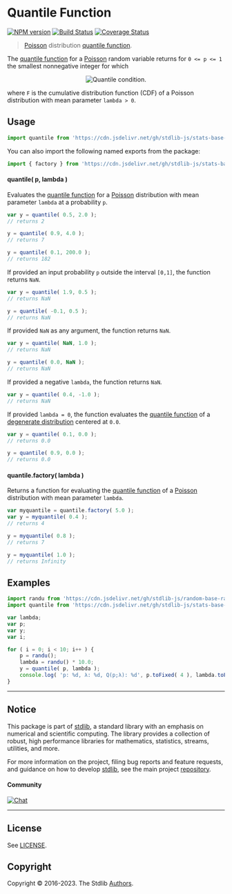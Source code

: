 <!--

@license Apache-2.0

Copyright (c) 2018 The Stdlib Authors.

Licensed under the Apache License, Version 2.0 (the "License");
you may not use this file except in compliance with the License.
You may obtain a copy of the License at

   http://www.apache.org/licenses/LICENSE-2.0

Unless required by applicable law or agreed to in writing, software
distributed under the License is distributed on an "AS IS" BASIS,
WITHOUT WARRANTIES OR CONDITIONS OF ANY KIND, either express or implied.
See the License for the specific language governing permissions and
limitations under the License.

-->

# Quantile Function

[![NPM version][npm-image]][npm-url] [![Build Status][test-image]][test-url] [![Coverage Status][coverage-image]][coverage-url] <!-- [![dependencies][dependencies-image]][dependencies-url] -->

> [Poisson][poisson-distribution] distribution [quantile function][quantile-function].

<section class="intro">

The [quantile function][quantile-function] for a [Poisson][poisson-distribution] random variable returns for `0 <= p <= 1` the smallest nonnegative integer for which

<!-- <equation class="equation" label="eq:poisson_condition" align="center" raw="F(x;\lambda) \ge p" alt="Quantile condition."> -->

<div class="equation" align="center" data-raw-text="F(x;\lambda) \ge p" data-equation="eq:poisson_condition">
    <img src="https://cdn.jsdelivr.net/gh/stdlib-js/stdlib@51534079fef45e990850102147e8945fb023d1d0/lib/node_modules/@stdlib/stats/base/dists/poisson/quantile/docs/img/equation_poisson_condition.svg" alt="Quantile condition.">
    <br>
</div>

<!-- </equation> -->

where `F` is the cumulative distribution function (CDF) of a Poisson distribution with mean parameter `lambda > 0`.

</section>

<!-- /.intro -->



<section class="usage">

## Usage

```javascript
import quantile from 'https://cdn.jsdelivr.net/gh/stdlib-js/stats-base-dists-poisson-quantile@deno/mod.js';
```

You can also import the following named exports from the package:

```javascript
import { factory } from 'https://cdn.jsdelivr.net/gh/stdlib-js/stats-base-dists-poisson-quantile@deno/mod.js';
```

#### quantile( p, lambda )

Evaluates the [quantile function][quantile-function] for a [Poisson][poisson-distribution] distribution with mean parameter `lambda` at a probability `p`.

```javascript
var y = quantile( 0.5, 2.0 );
// returns 2

y = quantile( 0.9, 4.0 );
// returns 7

y = quantile( 0.1, 200.0 );
// returns 182
```

If provided an input probability `p` outside the interval `[0,1]`, the function returns `NaN`.

```javascript
var y = quantile( 1.9, 0.5 );
// returns NaN

y = quantile( -0.1, 0.5 );
// returns NaN
```

If provided `NaN` as any argument, the function returns `NaN`.

```javascript
var y = quantile( NaN, 1.0 );
// returns NaN

y = quantile( 0.0, NaN );
// returns NaN
```

If provided a negative `lambda`, the function returns `NaN`.

```javascript
var y = quantile( 0.4, -1.0 );
// returns NaN
```

If provided `lambda = 0`, the function evaluates the [quantile function][quantile-function] of a [degenerate distribution][degenerate-distribution] centered at `0.0`.

```javascript
var y = quantile( 0.1, 0.0 );
// returns 0.0

y = quantile( 0.9, 0.0 );
// returns 0.0
```

#### quantile.factory( lambda )

Returns a function for evaluating the [quantile function][quantile-function] of a [Poisson][poisson-distribution] distribution with mean parameter `lambda`.

```javascript
var myquantile = quantile.factory( 5.0 );
var y = myquantile( 0.4 );
// returns 4

y = myquantile( 0.8 );
// returns 7

y = myquantile( 1.0 );
// returns Infinity
```

</section>

<!-- /.usage -->

<section class="examples">

## Examples

<!-- eslint no-undef: "error" -->

```javascript
import randu from 'https://cdn.jsdelivr.net/gh/stdlib-js/random-base-randu@deno/mod.js';
import quantile from 'https://cdn.jsdelivr.net/gh/stdlib-js/stats-base-dists-poisson-quantile@deno/mod.js';

var lambda;
var p;
var y;
var i;

for ( i = 0; i < 10; i++ ) {
    p = randu();
    lambda = randu() * 10.0;
    y = quantile( p, lambda );
    console.log( 'p: %d, λ: %d, Q(p;λ): %d', p.toFixed( 4 ), lambda.toFixed( 4 ), y );
}
```

</section>

<!-- /.examples -->

<!-- Section for related `stdlib` packages. Do not manually edit this section, as it is automatically populated. -->

<section class="related">

</section>

<!-- /.related -->

<!-- Section for all links. Make sure to keep an empty line after the `section` element and another before the `/section` close. -->


<section class="main-repo" >

* * *

## Notice

This package is part of [stdlib][stdlib], a standard library with an emphasis on numerical and scientific computing. The library provides a collection of robust, high performance libraries for mathematics, statistics, streams, utilities, and more.

For more information on the project, filing bug reports and feature requests, and guidance on how to develop [stdlib][stdlib], see the main project [repository][stdlib].

#### Community

[![Chat][chat-image]][chat-url]

---

## License

See [LICENSE][stdlib-license].


## Copyright

Copyright &copy; 2016-2023. The Stdlib [Authors][stdlib-authors].

</section>

<!-- /.stdlib -->

<!-- Section for all links. Make sure to keep an empty line after the `section` element and another before the `/section` close. -->

<section class="links">

[npm-image]: http://img.shields.io/npm/v/@stdlib/stats-base-dists-poisson-quantile.svg
[npm-url]: https://npmjs.org/package/@stdlib/stats-base-dists-poisson-quantile

[test-image]: https://github.com/stdlib-js/stats-base-dists-poisson-quantile/actions/workflows/test.yml/badge.svg?branch=main
[test-url]: https://github.com/stdlib-js/stats-base-dists-poisson-quantile/actions/workflows/test.yml?query=branch:main

[coverage-image]: https://img.shields.io/codecov/c/github/stdlib-js/stats-base-dists-poisson-quantile/main.svg
[coverage-url]: https://codecov.io/github/stdlib-js/stats-base-dists-poisson-quantile?branch=main

<!--

[dependencies-image]: https://img.shields.io/david/stdlib-js/stats-base-dists-poisson-quantile.svg
[dependencies-url]: https://david-dm.org/stdlib-js/stats-base-dists-poisson-quantile/main

-->

[chat-image]: https://img.shields.io/gitter/room/stdlib-js/stdlib.svg
[chat-url]: https://gitter.im/stdlib-js/stdlib/

[stdlib]: https://github.com/stdlib-js/stdlib

[stdlib-authors]: https://github.com/stdlib-js/stdlib/graphs/contributors

[umd]: https://github.com/umdjs/umd
[es-module]: https://developer.mozilla.org/en-US/docs/Web/JavaScript/Guide/Modules

[deno-url]: https://github.com/stdlib-js/stats-base-dists-poisson-quantile/tree/deno
[umd-url]: https://github.com/stdlib-js/stats-base-dists-poisson-quantile/tree/umd
[esm-url]: https://github.com/stdlib-js/stats-base-dists-poisson-quantile/tree/esm
[branches-url]: https://github.com/stdlib-js/stats-base-dists-poisson-quantile/blob/main/branches.md

[stdlib-license]: https://raw.githubusercontent.com/stdlib-js/stats-base-dists-poisson-quantile/main/LICENSE

[poisson-distribution]: https://en.wikipedia.org/wiki/Poisson_distribution

[quantile-function]: https://en.wikipedia.org/wiki/Quantile_function

[degenerate-distribution]: https://en.wikipedia.org/wiki/Degenerate_distribution

</section>

<!-- /.links -->
